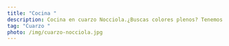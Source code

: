 ```yaml
---
title: "Cocina "
description: Cocina en cuarzo Nocciola.¿Buscas colores plenos? Tenemos la solucion.
tag: "Cuarzo "
photo: /img/cuarzo-nocciola.jpg
---
```

